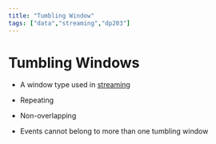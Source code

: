 ```yaml
---
title: "Tumbling Window"
tags: ["data","streaming","dp203"]
---
```


# Tumbling Windows

- A window type used in [streaming][streaming]

- Repeating

- Non-overlapping

- Events cannot belong to more than one tumbling window

[streaming]: ./azure_stream_analytics.md
